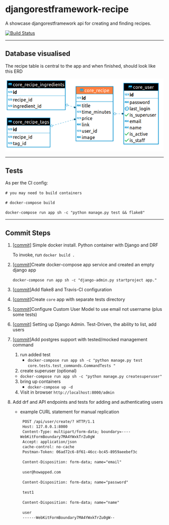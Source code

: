 # djangorestframework-recipe

A showcase djangorestframework api for creating and finding recipes.

[![Build Status](https://travis-ci.org/jonwhittlestone/djangorestframework-recipe.svg?branch=master)](https://travis-ci.org/jonwhittlestone/djangorestframework-recipe)

---

## Database visualised

The recipe table is central to the app and when finished, should look like this ERD

![ERD](assets/core_recipe_erd.png)

---

## Tests

As per the CI config:

`# you may need to build containers`

`# docker-compose build`

`docker-compose run app sh -c "python manage.py test && flake8"`

---

## Commit Steps

1. [[commit]](https://github.com/jonwhittlestone/djangorestframework-recipe/commit/4a76bb968d4dbbe897cc34b4d618088f45eb4872) Simple docker install. Python container with Django and DRF

   To invoke, run `docker build .`

2. [[commit]](https://github.com/jonwhittlestone/djangorestframework-recipe/commit/9345b01cc913cdb6cddd510fa6c6ce2188bab5ef)Create docker-compose app service and created an empty django app

   `docker-compose run app sh -c "django-admin.py startproject app."`

3. [[commit]](https://github.com/jonwhittlestone/djangorestframework-recipe/commit/d733adc891a1f326245646ac6b031de359725fc8)Add flake8 and Travis-CI configuration

4. [[commit]](https://github.com/jonwhittlestone/djangorestframework-recipe/commit/d31b27d480799af16c534b71f44be61d1628577a)Create `core` app with separate tests directory

5. [[commit]](https://github.com/jonwhittlestone/djangorestframework-recipe/commit/88dbf0ecb0836f6f173f7b95b44fc395ac1d9f34)Configure Custom User Model to use email not username (plus some tests)

6. [[commit]](https://github.com/jonwhittlestone/djangorestframework-recipe/commit/9345b01cc913cdb6cddd510fa6c6ce2188bab5ef) Setting up Django Admin. Test-Driven, the ability to list, add users

7. [[commit]](https://github.com/jonwhittlestone/djangorestframework-recipe/commit/96ad21870191114c1c57255e29d51516f1eb3f0d)Add postgres support with tested/mocked management command

   1. run added test
      - `docker-compose run app sh -c "python manage.py test core.tests.test_commands.CommandTests "`
   2. create superuser (optional)

   - `docker-compose run app sh -c "python manage.py createsuperuser"`

   3. bring up containers
      - `docker-compose up -d`
   4. Visit in browser `http://localhost:8000/admin`

8. Add drf and API endpoints and tests for adding and authenticating users

   - example CURL statement for manual replication

     ```
      POST /api/user/create/? HTTP/1.1
      Host: 127.0.0.1:8000
      Content-Type: multipart/form-data; boundary=----WebKitFormBoundary7MA4YWxkTrZu0gW
      Accept: application/json
      cache-control: no-cache
      Postman-Token: 06ad72c6-8f61-46cc-bc45-8959aeebef3c

      Content-Disposition: form-data; name="email"

      user@howapped.com

      Content-Disposition: form-data; name="password"

      test1

      Content-Disposition: form-data; name="name"

      user
      ------WebKitFormBoundary7MA4YWxkTrZu0gW--
     ```
